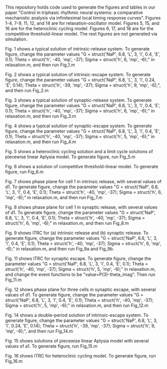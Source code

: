 This repository holds code used to generate the figures and tables in our paper "Control in triphasic rhythmic neural systems: a comparative mechanistic analysis via infinitesimal local timing response curves". Figures 1-4, 7-9, 11, 12, and 14 are for relaxation-oscillator model. Figures 5, 15, and 16 are for the heteroclinic cycling model. Figures 6, 17, and 18 are for the competitive threshold-linear model. The rest figures are not generated via simulation.

Fig. 1 shows a typical solution of intrinsic-release system. To generate figure, change the parameter values "G = struct('NaP', 6.8, 'L', 3, 'I', 0.4, 'E', 0.1); Theta = struct('h', -40, 'mp', -37); Sigma = struct('h', 6, 'mp', -6);" in relaxation.m, and then run Fig_1.m

Fig. 2 shows a typical solution of intrinsic-escape system. To generate figure, change the parameter values "G = struct('NaP', 6.8, 'L', 3, 'I', 0.24, 'E', 0.14); Theta = struct('h', -39, 'mp', -37); Sigma = struct('h', 9, 'mp', -6);", and then run Fig_2.m

Fig. 3 shows a typical solution of synaptic-release system. To generate figure, change the parameter values "G = struct('NaP', 6.8, 'L', 3, 'I', 0.4, 'E', 0.1); Theta = struct('h', -40, 'mp', -37); Sigma = struct('h', 6, 'mp', -6);" in relaxation.m, and then run Fig_3.m

Fig. 4 shows a typical solution of synaptic-escape system. To generate figure, change the parameter values "G = struct('NaP', 6.8, 'L', 3, 'I', 0.4, 'E', 0.1); Theta = struct('h', -40, 'mp', -37); Sigma = struct('h', 5, 'mp', -6);" in relaxation.m, and then run Fig_4.m

Fig. 5 shows a heteroclinic cycling solution and a limit cycle solutions of piecewise linear Aplysia model. To generate figure, run Fig_5.m

Fig. 6 shows a solution of competitive threshold-linear model. To generate figure, run Fig_6.m

Fig. 7 shows phase plane for cell 1 in intrinsic release, with several values of d1. To generate figure, change the parameter values "G = struct('NaP', 6.8, 'L', 3, 'I', 0.4, 'E', 0.1); Theta = struct('h', -40, 'mp', -37); Sigma = struct('h', 6, 'mp', -6);" in relaxation.m, and then run Fig_7.m

Fig. 8 shows phase plane for cell 1 in synaptic release, with several values of d1. To generate figure, change the parameter values "G = struct('NaP', 6.8, 'L', 3, 'I', 0.4, 'E', 0.1); Theta = struct('h', -40, 'mp', -37); Sigma = struct('h', 6, 'mp', -6);" in relaxation.m, and then run Fig_8.m

Fig. 9 shows lTRC for (a) intrinsic release and (b) synaptic release. To generate figure, change the parameter values "G = struct('NaP', 6.8, 'L', 3, 'I', 0.4, 'E', 0.1); Theta = struct('h', -40, 'mp', -37); Sigma = struct('h', 6, 'mp', -6);" in relaxation.m, and then run Fig_9a and Fig_9b.

Fig. 11 shows lTRC for synaptic escape. To generate figure, change the parameter values "G = struct('NaP', 6.8, 'L', 3, 'I', 0.4, 'E', 0.1); Theta = struct('h', -40, 'mp', -37); Sigma = struct('h', 5, 'mp', -6);" in relaxation.m, and change the event functions to be "value=P(3)-theta_imag". Then run Fig_11.m

Fig. 12 shows phase plane for three cells in synaptic escape, with several values of d1. To generate figure, change the parameter values "G = struct('NaP', 6.8, 'L', 3, 'I', 0.4, 'E', 0.1); Theta = struct('h', -40, 'mp', -37); Sigma = struct('h', 5, 'mp', -6);" in relaxation.m, and then run Fig_12.m

Fig. 14 shows a double-period solution of intrinsic-escape system.  To generate figure, change the parameter values "G = struct('NaP', 6.8, 'L', 3, 'I', 0.24, 'E', 0.14); Theta = struct('h', -39, 'mp', -37); Sigma = struct('h', 9, 'mp', -6);", and then run Fig_14.m

Fig. 15 shows solutions of piecewise linear Aplysia model with several values of a1. To generate figure, run Fig_15.m

Fig. 16 shows lTRC for heteroclinic cycling model. To generate figure, run Fig_16.m
